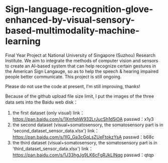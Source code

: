 # Sign-language-recognition-glove-enhanced-by-visual-sensory-based-multimodality-machine-learning
Final Year Project at National University of Singapore (Suzhou) Research Institute.
We aim to integrate the methods of computer vision and sensors to create an AI-based system that can help recognize certain gestures in the American Sign Langauge, so as to help the speech & hearing impaired people better communicate.
This project is still ongoing.

Please do not use the code at present, I'm still improving, thanks!

Because of the github upload file size limit, I put the images of the three data sets into the Baidu web disk：
1. the first dataset (only visual)
link：https://pan.baidu.com/s/1XmfqhW932LrJucSh1d5iOA 
passwd：x1y3
2. the second dataset (visual+somatosensory, the somatosensory part is in 'second_dataset_sensor_data.xlsx')
link：https://pan.baidu.com/s/1IG_Ga3cGqLsZUeFtokzYsA 
passwd：b68c
3. the third dataset (visual+somatosensory, the somatosensory part is in 'third_dataset_sensor_data.xlsx')
link：https://pan.baidu.com/s/1J33hgJg9LK6cFgRJkLINqg 
passwd：qtqp

